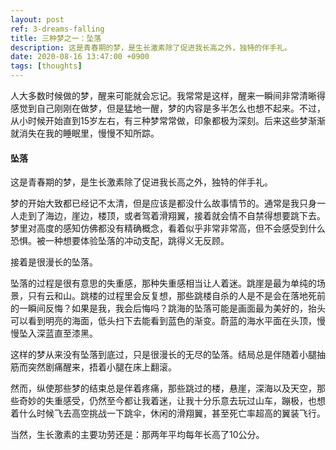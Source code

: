 ```yaml
---
layout: post
ref: 3-dreams-falling
title: 三种梦之一：坠落
description: 这是青春期的梦，是生长激素除了促进我长高之外，独特的伴手礼。
date: 2020-08-16 13:47:00 +0900
tags: [thoughts]
---
```


人大多数时候做的梦，醒来可能就会忘记。我常常是这样，醒来一瞬间非常清晰得感觉到自己刚刚在做梦，但是猛地一醒，梦的内容是多半怎么也想不起来。不过，从小时候开始直到15岁左右，有三种梦常常做，印象都极为深刻。后来这些梦渐渐就消失在我的睡眠里，慢慢不知所踪。

#### 坠落

这是青春期的梦，是生长激素除了促进我长高之外，独特的伴手礼。

梦的开始大致都已经记不太清，但是应该是都没什么故事情节的。通常是我只身一人走到了海边，崖边，楼顶，或者驾着滑翔翼，接着就会情不自禁得想要跳下去。梦里对高度的感知仿佛都没有精确概念，看着似乎非常非常高，但不会感受到什么恐惧。被一种想要体验坠落的冲动支配，跳得义无反顾。

接着是很漫长的坠落。

坠落的过程是很有意思的失重感，那种失重感相当让人着迷。跳崖是最为单纯的场景，只有云和山。跳楼的过程里会反复想，那些跳楼自杀的人是不是会在落地死前的一瞬间反悔？如果是我，我会后悔吗？跳海的坠落可能是画面最为美好的，抬头可以看到明亮的海面，低头扫下去能看到蓝色的渐变。蔚蓝的海水平面在头顶，慢慢坠入深蓝直至漆黑。

这样的梦从来没有坠落到底过，只是很漫长的无尽的坠落。结局总是伴随着小腿抽筋而突然剧痛醒来，捂着小腿在床上翻滚。

然而，纵使那些梦的结束总是伴着疼痛，那些跳过的楼，悬崖，深海以及天空，那些奇妙的失重感受，仍然至今都让我着迷，让我十分乐意去玩过山车，蹦极，也想着什么时候飞去高空挑战一下跳伞，休闲的滑翔翼，甚至死亡率超高的翼装飞行。

当然，生长激素的主要功劳还是：那两年平均每年长高了10公分。

<!-- #### 秘密通道 -->

<!-- #### 每个人独自闭环的认知世界 -->

